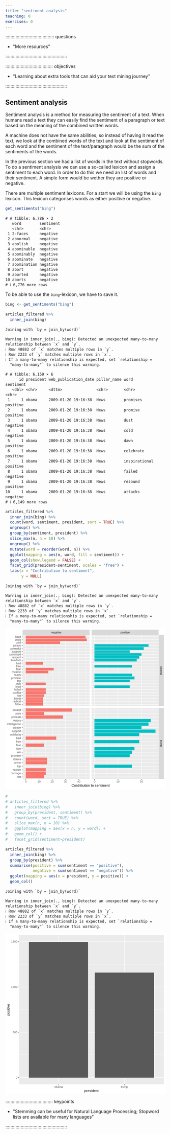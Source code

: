 ```yaml
---
title: "sentiment analysis"
teaching: 0
exercises: 0
---
```


:::::::::::::::::::::::::::::::::::::: questions 

- "More resources"

::::::::::::::::::::::::::::::::::::::::::::::::

::::::::::::::::::::::::::::::::::::: objectives

- "Learning about extra tools that can aid your text mining journey"


::::::::::::::::::::::::::::::::::::::::::::::::



## Sentiment analysis
Sentiment analysis is a method for measuring the sentiment of a text. When humans read a text they can easily find the sentiment of a paragraph or text based on the meaning of the combined written words.

A machine does not have the same abilities, so instead of having it read the text, we look at the combined words of the text and look at the sentiment of each word and the sentiment of the text/paragraph would be the sum of the sentiments of the words.

In the previous section we had a list of words in the text without stopwords. To do a sentiment analysis we can use a so-called lexicon and assign a sentiment to each word. In order to do this we need an list of words and their sentiment. A simple form would be wether they are positive or negative.

There are multiple sentiment lexicons. For a start we will be using the `bing` lexicon. This lexicon categorises words as either positive or negative.



``` r
get_sentiments("bing")
```

``` output
# A tibble: 6,786 × 2
   word        sentiment
   <chr>       <chr>    
 1 2-faces     negative 
 2 abnormal    negative 
 3 abolish     negative 
 4 abominable  negative 
 5 abominably  negative 
 6 abominate   negative 
 7 abomination negative 
 8 abort       negative 
 9 aborted     negative 
10 aborts      negative 
# ℹ 6,776 more rows
```

To be able to use the `bing`-lexicon, we have to save it.


``` r
bing <- get_sentiments("bing")
```



``` r
articles_filtered %>% 
  inner_join(bing) 
```

``` output
Joining with `by = join_by(word)`
```

``` warning
Warning in inner_join(., bing): Detected an unexpected many-to-many relationship between `x` and `y`.
ℹ Row 48882 of `x` matches multiple rows in `y`.
ℹ Row 2233 of `y` matches multiple rows in `x`.
ℹ If a many-to-many relationship is expected, set `relationship =
  "many-to-many"` to silence this warning.
```

``` output
# A tibble: 6,159 × 6
      id president web_publication_date pillar_name word          sentiment
   <dbl> <chr>     <dttm>               <chr>       <chr>         <chr>    
 1     1 obama     2009-01-20 19:16:38  News        promises      positive 
 2     1 obama     2009-01-20 19:16:38  News        promise       positive 
 3     1 obama     2009-01-20 19:16:38  News        dust          negative 
 4     1 obama     2009-01-20 19:16:38  News        cold          negative 
 5     1 obama     2009-01-20 19:16:38  News        dawn          positive 
 6     1 obama     2009-01-20 19:16:38  News        celebrate     positive 
 7     1 obama     2009-01-20 19:16:38  News        inspirational positive 
 8     1 obama     2009-01-20 19:16:38  News        failed        negative 
 9     1 obama     2009-01-20 19:16:38  News        resound       positive 
10     1 obama     2009-01-20 19:16:38  News        attacks       negative 
# ℹ 6,149 more rows
```



``` r
articles_filtered %>% 
  inner_join(bing) %>% 
  count(word, sentiment, president, sort = TRUE) %>% 
  ungroup() %>% 
  group_by(sentiment, president) %>% 
  slice_max(n, n = 10) %>% 
  ungroup() %>% 
  mutate(word = reorder(word, n)) %>% 
  ggplot(mapping = aes(n, word, fill = sentiment)) +
  geom_col(show.legend = FALSE) +
  facet_grid(president~sentiment, scales = "free") +
  labs(x = "Contribution to sentiment", 
       y = NULL)
```

``` output
Joining with `by = join_by(word)`
```

``` warning
Warning in inner_join(., bing): Detected an unexpected many-to-many relationship between `x` and `y`.
ℹ Row 48882 of `x` matches multiple rows in `y`.
ℹ Row 2233 of `y` matches multiple rows in `x`.
ℹ If a many-to-many relationship is expected, set `relationship =
  "many-to-many"` to silence this warning.
```

<img src="fig/04-sentiment-rendered-unnamed-chunk-5-1.png" style="display: block; margin: auto;" />

``` r
# 
# articles_filtered %>% 
#   inner_join(bing) %>% 
#   group_by(president, sentiment) %>% 
#   count(word, sort = TRUE) %>% 
#   slice_max(n, n = 10) %>% 
#   ggplot(mapping = aes(x = n, y = word)) +
#   geom_col() +
#   facet_grid(sentiment~president)
```





``` r
articles_filtered %>% 
  inner_join(bing) %>% 
  group_by(president) %>% 
  summarise(positive = sum(sentiment == "positive"),
            negative = sum(sentiment == "negative")) %>% 
  ggplot(mapping = aes(x = president, y = positive)) +
  geom_col()
```

``` output
Joining with `by = join_by(word)`
```

``` warning
Warning in inner_join(., bing): Detected an unexpected many-to-many relationship between `x` and `y`.
ℹ Row 48882 of `x` matches multiple rows in `y`.
ℹ Row 2233 of `y` matches multiple rows in `x`.
ℹ If a many-to-many relationship is expected, set `relationship =
  "many-to-many"` to silence this warning.
```

<img src="fig/04-sentiment-rendered-unnamed-chunk-6-1.png" style="display: block; margin: auto;" />

::::::::::::::::::::::::::::::::::::: keypoints 

- "Stemming can be useful for Natural Language Processing; Stopword lists are available for many languages"

::::::::::::::::::::::::::::::::::::::::::::::::

